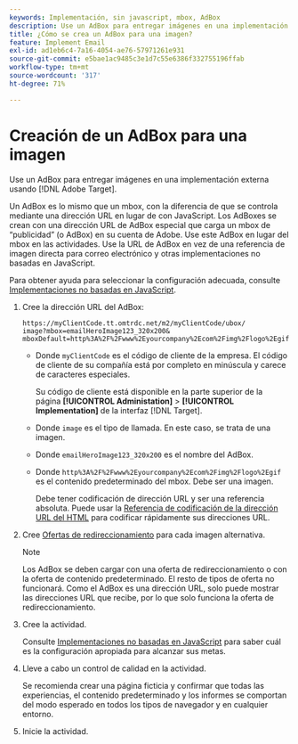 ```yaml
---
keywords: Implementación, sin javascript, mbox, AdBox
description: Use un AdBox para entregar imágenes en una implementación externa usando  [!DNL Adobe Target]. Un AdBox es como un mbox, pero se controla mediante una dirección URL en lugar de JavaScript.
title: ¿Cómo se crea un AdBox para una imagen?
feature: Implement Email
exl-id: ad1eb6c4-7a16-4054-ae76-57971261e931
source-git-commit: e5bae1ac9485c3e1d7c55e6386f332755196ffab
workflow-type: tm+mt
source-wordcount: '317'
ht-degree: 71%

---
```


# Creación de un AdBox para una imagen

Use un AdBox para entregar imágenes en una implementación externa usando [!DNL Adobe Target].

Un AdBox es lo mismo que un mbox, con la diferencia de que se controla mediante una dirección URL en lugar de con JavaScript. Los AdBoxes se crean con una dirección URL de AdBox especial que carga un mbox de “publicidad” (o AdBox) en su cuenta de Adobe. Use este AdBox en lugar del mbox en las actividades. Use la URL de AdBox en vez de una referencia de imagen directa para correo electrónico y otras implementaciones no basadas en JavaScript.

Para obtener ayuda para seleccionar la configuración adecuada, consulte [Implementaciones no basadas en JavaScript](/help/dev/implement/email/overview.md).

1. Cree la dirección URL del AdBox:

   ```
   https://myClientCode.tt.omtrdc.net/m2/myClientCode/ubox/
   image?mbox=emailHeroImage123_320x200&
   mboxDefault=http%3A%2F%2Fwww%2Eyourcompany%2Ecom%2Fimg%2Flogo%2Egif
   ```

   * Donde `myClientCode` es el código de cliente de la empresa. El código de cliente de su compañía está por completo en minúscula y carece de caracteres especiales.

     Su código de cliente está disponible en la parte superior de la página **[!UICONTROL Administation]** > **[!UICONTROL Implementation]** de la interfaz [!DNL Target].

   * Donde `image` es el tipo de llamada. En este caso, se trata de una imagen.

   * Donde `emailHeroImage123_320x200` es el nombre del AdBox.

   * Donde `http%3A%2F%2Fwww%2Eyourcompany%2Ecom%2Fimg%2Flogo%2Egif` es el contenido predeterminado del mbox. Debe ser una imagen.

     Debe tener codificación de dirección URL y ser una referencia absoluta. Puede usar la [Referencia de codificación de la dirección URL del HTML](https://www.w3schools.com/tags/ref_urlencode.asp) para codificar rápidamente sus direcciones URL.

1. Cree [Ofertas de redireccionamiento](https://experienceleague.adobe.com/docs/target/using/experiences/offers/offer-redirect.html) para cada imagen alternativa.

   >[!NOTE]
   >
   >Los AdBox se deben cargar con una oferta de redireccionamiento o con la oferta de contenido predeterminado. El resto de tipos de oferta no funcionará. Como el AdBox es una dirección URL, solo puede mostrar las direcciones URL que recibe, por lo que solo funciona la oferta de redireccionamiento.

1. Cree la actividad.

   Consulte [Implementaciones no basadas en JavaScript](/help/dev/implement/email/overview.md) para saber cuál es la configuración apropiada para alcanzar sus metas.

1. Lleve a cabo un control de calidad en la actividad.

   Se recomienda crear una página ficticia y confirmar que todas las experiencias, el contenido predeterminado y los informes se comportan del modo esperado en todos los tipos de navegador y en cualquier entorno.

1. Inicie la actividad.
